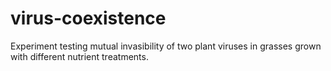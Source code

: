 # virus-coexistence
Experiment testing mutual invasibility of two plant viruses in grasses grown with different nutrient treatments.
